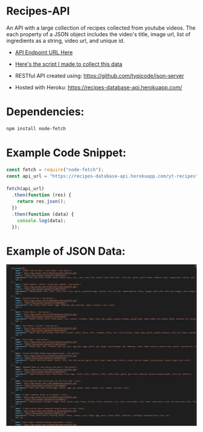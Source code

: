 # Recipes-API

An API with a large collection of recipes collected from youtube videos. The each property of a JSON object includes the video's title, image url, list of ingredients as a string, video url, and unique id.

- [API Endpoint URL Here](https://recipes-database-api.herokuapp.com/yt-recipes)

- [Here's the script I made to collect this data](https://github.com/kenny101/Youtube-Recipes-Dataset-with-Ingredients)

- RESTful API created using: https://github.com/typicode/json-server

- Hosted with Heroku: https://recipes-database-api.herokuapp.com/

# Dependencies:
```bash
npm install node-fetch
```

# Example Code Snippet:

```js
const fetch = require("node-fetch");
const api_url = "https://recipes-database-api.herokuapp.com/yt-recipes";

fetch(api_url)
  .then(function (res) {
    return res.json();
  })
  .then(function (data) {
    console.log(data);
  });
```

# Example of JSON Data:

![Figure 1-1](example.jpg)
